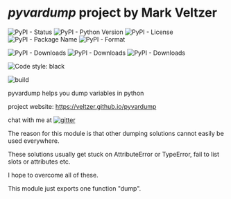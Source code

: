 
# *pyvardump* project by Mark Veltzer

![PyPI - Status](https://img.shields.io/pypi/status/pyvardump)
![PyPI - Python Version](https://img.shields.io/pypi/pyversions/pyvardump)
![PyPI - License](https://img.shields.io/pypi/l/pyvardump)
![PyPI - Package Name](https://img.shields.io/pypi/v/pyvardump)
![PyPI - Format](https://img.shields.io/pypi/format/pyvardump)

![PyPI - Downloads](https://img.shields.io/pypi/dd/pyvardump)
![PyPI - Downloads](https://img.shields.io/pypi/dw/pyvardump)
![PyPI - Downloads](https://img.shields.io/pypi/dm/pyvardump)

![Code style: black](https://img.shields.io/badge/code%20style-black-000000.svg)

![build](https://github.com/veltzer/pyvardump/workflows/build/badge.svg)

pyvardump helps you dump variables in python

project website: https://veltzer.github.io/pyvardump

chat with me at [![gitter](https://badges.gitter.im/Join%20Chat.svg)](https://gitter.im/veltzer/mark.veltzer)

The reason for this module is that other dumping solutions cannot easily be used
everywhere.

These solutions usually get stuck on AttributeError or TypeError, fail to list
slots or attributes etc.

I hope to overcome all of these.

This module just exports one function "dump".

